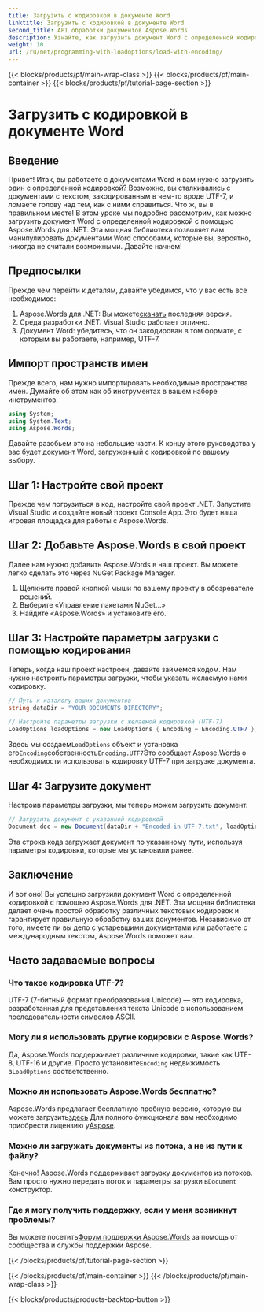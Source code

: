 ```yaml
---
title: Загрузить с кодировкой в документе Word
linktitle: Загрузить с кодировкой в документе Word
second_title: API обработки документов Aspose.Words
description: Узнайте, как загрузить документ Word с определенной кодировкой с помощью Aspose.Words для .NET. Пошаговое руководство с подробными объяснениями.
weight: 10
url: /ru/net/programming-with-loadoptions/load-with-encoding/
---
```


{{< blocks/products/pf/main-wrap-class >}}
{{< blocks/products/pf/main-container >}}
{{< blocks/products/pf/tutorial-page-section >}}

# Загрузить с кодировкой в документе Word

## Введение

Привет! Итак, вы работаете с документами Word и вам нужно загрузить один с определенной кодировкой? Возможно, вы сталкивались с документами с текстом, закодированным в чем-то вроде UTF-7, и ломаете голову над тем, как с ними справиться. Что ж, вы в правильном месте! В этом уроке мы подробно рассмотрим, как можно загрузить документ Word с определенной кодировкой с помощью Aspose.Words для .NET. Эта мощная библиотека позволяет вам манипулировать документами Word способами, которые вы, вероятно, никогда не считали возможными. Давайте начнем!

## Предпосылки

Прежде чем перейти к деталям, давайте убедимся, что у вас есть все необходимое:

1.  Aspose.Words для .NET: Вы можете[скачать](https://releases.aspose.com/words/net/) последняя версия.
2. Среда разработки .NET: Visual Studio работает отлично.
3. Документ Word: убедитесь, что он закодирован в том формате, с которым вы работаете, например, UTF-7.

## Импорт пространств имен

Прежде всего, нам нужно импортировать необходимые пространства имен. Думайте об этом как об инструментах в вашем наборе инструментов.

```csharp
using System;
using System.Text;
using Aspose.Words;
```

Давайте разобьем это на небольшие части. К концу этого руководства у вас будет документ Word, загруженный с кодировкой по вашему выбору.

## Шаг 1: Настройте свой проект

Прежде чем погрузиться в код, настройте свой проект .NET. Запустите Visual Studio и создайте новый проект Console App. Это будет наша игровая площадка для работы с Aspose.Words.

## Шаг 2: Добавьте Aspose.Words в свой проект

Далее нам нужно добавить Aspose.Words в наш проект. Вы можете легко сделать это через NuGet Package Manager.

1. Щелкните правой кнопкой мыши по вашему проекту в обозревателе решений.
2. Выберите «Управление пакетами NuGet...»
3. Найдите «Aspose.Words» и установите его.

## Шаг 3: Настройте параметры загрузки с помощью кодирования

Теперь, когда наш проект настроен, давайте займемся кодом. Нам нужно настроить параметры загрузки, чтобы указать желаемую нами кодировку.

```csharp
// Путь к каталогу ваших документов
string dataDir = "YOUR DOCUMENTS DIRECTORY";

// Настройте параметры загрузки с желаемой кодировкой (UTF-7)
LoadOptions loadOptions = new LoadOptions { Encoding = Encoding.UTF7 };
```

 Здесь мы создаем`LoadOptions` объект и установка его`Encoding`собственность`Encoding.UTF7`Это сообщает Aspose.Words о необходимости использовать кодировку UTF-7 при загрузке документа.

## Шаг 4: Загрузите документ

Настроив параметры загрузки, мы теперь можем загрузить документ.

```csharp
// Загрузить документ с указанной кодировкой
Document doc = new Document(dataDir + "Encoded in UTF-7.txt", loadOptions);
```

Эта строка кода загружает документ по указанному пути, используя параметры кодировки, которые мы установили ранее.

## Заключение

И вот оно! Вы успешно загрузили документ Word с определенной кодировкой с помощью Aspose.Words для .NET. Эта мощная библиотека делает очень простой обработку различных текстовых кодировок и гарантирует правильную обработку ваших документов. Независимо от того, имеете ли вы дело с устаревшими документами или работаете с международным текстом, Aspose.Words поможет вам.

## Часто задаваемые вопросы

### Что такое кодировка UTF-7?
UTF-7 (7-битный формат преобразования Unicode) — это кодировка, разработанная для представления текста Unicode с использованием последовательности символов ASCII.

### Могу ли я использовать другие кодировки с Aspose.Words?
 Да, Aspose.Words поддерживает различные кодировки, такие как UTF-8, UTF-16 и другие. Просто установите`Encoding` недвижимость в`LoadOptions` соответственно.

### Можно ли использовать Aspose.Words бесплатно?
 Aspose.Words предлагает бесплатную пробную версию, которую вы можете загрузить[здесь](https://releases.aspose.com/) Для полного функционала вам необходимо приобрести лицензию у[Aspose](https://purchase.aspose.com/buy).

### Можно ли загружать документы из потока, а не из пути к файлу?
 Конечно! Aspose.Words поддерживает загрузку документов из потоков. Вам просто нужно передать поток и параметры загрузки в`Document` конструктор.

### Где я могу получить поддержку, если у меня возникнут проблемы?
 Вы можете посетить[Форум поддержки Aspose.Words](https://forum.aspose.com/c/words/8) за помощь от сообщества и службы поддержки Aspose.

{{< /blocks/products/pf/tutorial-page-section >}}

{{< /blocks/products/pf/main-container >}}
{{< /blocks/products/pf/main-wrap-class >}}

{{< blocks/products/products-backtop-button >}}
